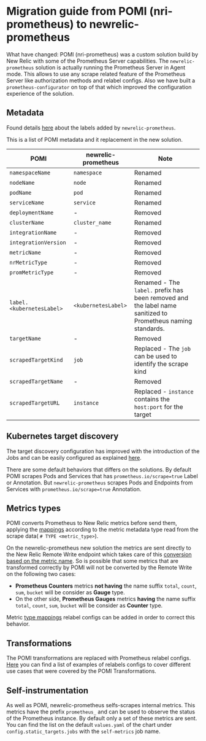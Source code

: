 # Migration guide from POMI (nri-prometheus) to newrelic-prometheus

What have changed:
POMI (nri-prometheus) was a custom solution build by New Relic with some of the Prometheus Server capabilities. The `newrelic-prometheus` solution is actually running the Prometheus Server in Agent mode. This allows to use any scrape related feature of the Prometheus Server like authorization methods and relabel configs.
Also we have built a `prometheus-configurator` on top of that which improved the configuration experience of the solution.

## Metadata

Found details [here](./MetricLabels.md) about the labels added by `newrelic-prometheus`.

This is a list of POMI metadata and it replacement in the new solution.

| POMI | newrelic-prometheus | Note |
|------|---------------------|------|
| `namespaceName`| `namespace` | Renamed |
| `nodeName`| `node` | Renamed |
| `podName`| `pod` | Renamed |
| `serviceName`| `service` | Renamed |
| `deploymentName`| - | Removed |
| `clusterName` | `cluster_name` | Renamed |
| `integrationName` | - | Removed |
| `integrationVersion` | - | Removed |
| `metricName` | - | Removed |
| `nrMetricType` | - | Removed |
| `promMetricType` | - | Removed |
| `label.<kubernetesLabel>`| `<kubernetesLabel>` | Renamed - The `label.` prefix has been removed and the label name sanitized to Prometheus naming standards. |
| `targetName` | - | Removed |
| `scrapedTargetKind` | `job` | Replaced - The `job` can be used to identify the scrape kind |
| `scrapedTargetName` | - | Removed |
| `scrapedTargetURL` | `instance` | Replaced - `instance` contains the `host:port` for the target |

## Kubernetes target discovery

The target discovery configuration has improved with the introduction of the Jobs and can be easily configured as explained [here](./KuberntesTargetFilter.md).

There are some default behaviors that differs on the solutions.
By default POMI scrapes Pods and Services that has `prometheus.io/scrape=true` Label or Annotation. But `newrelic-prometheus` scrapes Pods and Endpoints from Services with `prometheus.io/scrape=true` Annotation. 

## Metrics types

POMI converts Prometheus to New Relic metrics before send them, applying the [mappings](https://docs.newrelic.com/docs/infrastructure/prometheus-integrations/view-query-data/translate-promql-queries-nrql#compare) according to the metric metadata type read from the scrape data( `# TYPE <metric_type>`).

On the newrelic-prometheus new solution the metrics are sent directly to the New Relic Remote Write endpoint which takes care of this [conversion based on the metric name](https://docs.newrelic.com/docs/infrastructure/prometheus-integrations/install-configure-remote-write/set-your-prometheus-remote-write-integration#mapping). So is possible that some metrics that are transformed correctly by POMI will not be converted by the Remote Write on the following two cases:
- **Prometheus Counters** metrics **not having** the name suffix `total`, `count`, `sum`, `bucket` will be consider as **Gauge** type.
- On the other side, **Prometheus Gauges** metrics **having** the name suffix `total`, `count`, `sum`, `bucket` will be consider as **Counter** type.

Metric [type mappings](https://docs.newrelic.com/docs/infrastructure/prometheus-integrations/install-configure-remote-write/set-your-prometheus-remote-write-integration#override-mapping) relabel configs can be added in order to correct this behavior.

## Transformations

The POMI transformations are replaced with Prometheus relabel configs.
[Here](./MetricsFilters.md) you can find a list of examples of relabels configs to cover different use cases that were covered by the POMI Transformations. 


## Self-instrumentation

As well as POMI, newrelic-prometheus selfs-scrapes internal metrics. This metrics have the prefix `prometheus_` and can be used to observe the status of the Prometheus instance.
By default only a set of these metrics are sent. You can find the list on the default `values.yaml` of the chart under `config.static_targets.jobs` with the `self-metrics` job name.
